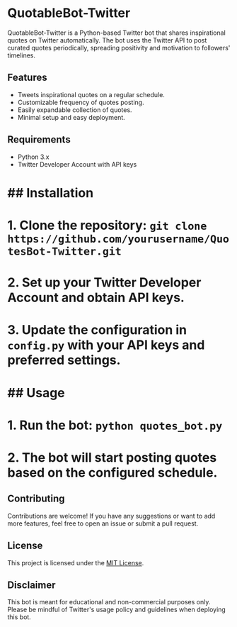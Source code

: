 # QuotableBot-Twitter
QuotableBot-Twitter is a Python-based Twitter bot that shares inspirational quotes on Twitter automatically. The bot uses the Twitter API to post curated quotes periodically, spreading positivity and motivation to followers' timelines.

## Features
- Tweets inspirational quotes on a regular schedule.
- Customizable frequency of quotes posting.
- Easily expandable collection of quotes.
- Minimal setup and easy deployment.

## Requirements
- Python 3.x
- Twitter Developer Account with API keys

# ## Installation
# 1. Clone the repository: `git clone https://github.com/yourusername/QuotesBot-Twitter.git`
# 2. Set up your Twitter Developer Account and obtain API keys.
# 3. Update the configuration in `config.py` with your API keys and preferred settings.

# ## Usage
# 1. Run the bot: `python quotes_bot.py`
# 2. The bot will start posting quotes based on the configured schedule.

## Contributing
Contributions are welcome! If you have any suggestions or want to add more features, feel free to open an issue or submit a pull request.

## License
This project is licensed under the [MIT License](LICENSE).

## Disclaimer
This bot is meant for educational and non-commercial purposes only. Please be mindful of Twitter's usage policy and guidelines when deploying this bot.
